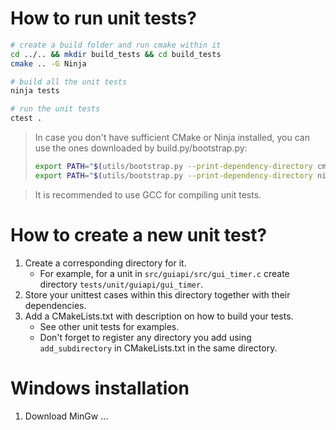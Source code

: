 # How to run unit tests?

```bash
# create a build folder and run cmake within it
cd ../.. && mkdir build_tests && cd build_tests
cmake .. -G Ninja

# build all the unit tests
ninja tests

# run the unit tests
ctest .
```

> In case you don't have sufficient CMake or Ninja installed, you can use the ones downloaded by build.py/bootstrap.py:
>   ```bash
>   export PATH="$(utils/bootstrap.py --print-dependency-directory cmake)/bin:$PATH"
>   export PATH="$(utils/bootstrap.py --print-dependency-directory ninja):$PATH"
>   ```

> It is recommended to use GCC for compiling unit tests.

# How to create a new unit test?

1. Create a corresponding directory for it.
    - For example, for a unit in `src/guiapi/src/gui_timer.c` create directory `tests/unit/guiapi/gui_timer`.
2. Store your unittest cases within this directory together with their dependencies.
3. Add a CMakeLists.txt with description on how to build your tests.
    - See other unit tests for examples.
    - Don't forget to register any directory you add using `add_subdirectory` in CMakeLists.txt in the same directory.

# Windows installation

1. Download MinGw
...
